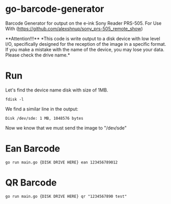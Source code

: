 # go-barcode-generator

Barcode Generator for output on the e-ink Sony Reader PRS-505. For Use With
(https://github.com/alexshnup/sony_prs-505_remote_show)


\*\*Attention!!!\*\* \*This code is write output to a disk device with low level I/O, specifically designed for the reception of the image in a specific format.  If you make a mistake with the name of the device, you may lose your data. Please check the drive name.\*

# Run

Let's find the device name disk with size of 1MB.
```
fdisk -l
```
We find a similar line in the output:
```
Disk /dev/sde: 1 MB, 1048576 bytes
```
Now we know that we must send the image to "/dev/sde"

# Ean Barcode
```
go run main.go {DISK DRIVE HERE} ean 123456789012
```

# QR Barcode
```
go run main.go {DISK DRIVE HERE} qr "1234567890 test"
```
